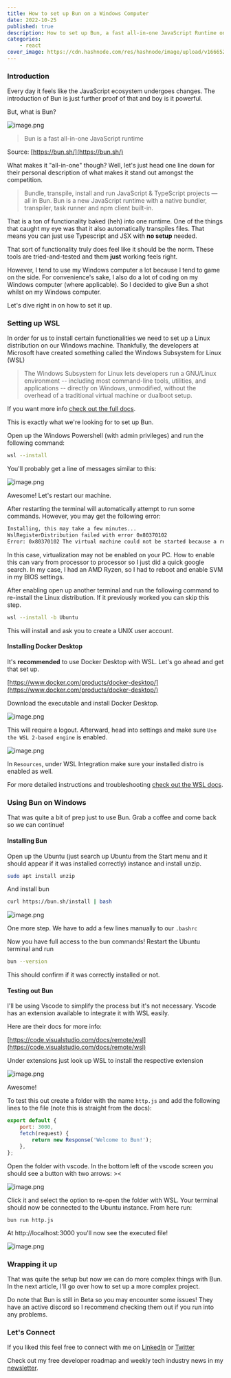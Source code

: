 ```yaml
---
title: How to set up Bun on a Windows Computer
date: 2022-10-25
published: true
description: How to set up Bun, a fast all-in-one JavaScript Runtime on a Windows computer using WSL2, Docker Desktop and Visual Studio Code.
categories:
    - react
cover_image: https://cdn.hashnode.com/res/hashnode/image/upload/v1666529349366/WYG-WPFsJ.png
---
```


### Introduction

Every day it feels like the JavaScript ecosystem undergoes changes. The introduction of Bun is just further proof of that and boy is it powerful.

But, what is Bun?

![image.png](https://cdn.hashnode.com/res/hashnode/image/upload/v1666528991766/57JJho83P.png)

> Bun is a fast all-in-one JavaScript runtime

Source: [https://bun.sh/](https://bun.sh/)

What makes it "all-in-one" though? Well, let's just head one line down for their personal description of what makes it stand out amongst the competition.

> Bundle, transpile, install and run JavaScript & TypeScript projects — all in Bun. Bun is a new JavaScript runtime with a native bundler, transpiler, task runner and npm client built-in.

That is a ton of functionality baked (heh) into one runtime. One of the things that caught my eye was that it also automatically transpiles files. That means you can just use Typescript and JSX with **no setup** needed.

That sort of functionality truly does feel like it should be the norm. These tools are tried-and-tested and them **just** working feels right.

However, I tend to use my Windows computer a lot because I tend to game on the side. For convenience's sake, I also do a lot of coding on my Windows computer (where applicable). So I decided to give Bun a shot whilst on my Windows computer.

Let's dive right in on how to set it up.

### Setting up WSL

In order for us to install certain functionalities we need to set up a Linux distribution on our Windows machine. Thankfully, the developers at Microsoft have created something called the Windows Subsystem for Linux (WSL)

> The Windows Subsystem for Linux lets developers run a GNU/Linux environment -- including most command-line tools, utilities, and applications -- directly on Windows, unmodified, without the overhead of a traditional virtual machine or dualboot setup.

If you want more info [check out the full docs](https://learn.microsoft.com/en-us/windows/wsl/).

This is exactly what we're looking for to set up Bun.

Open up the Windows Powershell (with admin privileges) and run the following command:

```bash
wsl --install
```

You'll probably get a line of messages similar to this:

![image.png](https://cdn.hashnode.com/res/hashnode/image/upload/v1666529251767/yxuXvdSO-.png)

Awesome! Let's restart our machine.

After restarting the terminal will automatically attempt to run some commands. However, you may get the following error:

```bash
Installing, this may take a few minutes...
WslRegisterDistribution failed with error 0x80370102
Error: 0x80370102 The virtual machine could not be started because a required feature is not installed
```

In this case, virtualization may not be enabled on your PC. How to enable this can vary from processor to processor so I just did a quick google search. In my case, I had an AMD Ryzen, so I had to reboot and enable SVM in my BIOS settings.

After enabling open up another terminal and run the following command to re-install the Linux distribution. If it previously worked you can skip this step.

```bash
wsl --install -b Ubuntu
```

This will install and ask you to create a UNIX user account.

#### Installing Docker Desktop

It's **recommended** to use Docker Desktop with WSL. Let's go ahead and get that set up.

[https://www.docker.com/products/docker-desktop/](https://www.docker.com/products/docker-desktop/)

Download the executable and install Docker Desktop.

![image.png](https://cdn.hashnode.com/res/hashnode/image/upload/v1666537232942/yODLSyKdC.png)

This will require a logout. Afterward, head into settings and make sure `Use the WSL 2-based engine` is enabled.

![image.png](https://cdn.hashnode.com/res/hashnode/image/upload/v1666537822168/LLjRvz5Ov.png)

In `Resources`, under WSL Integration make sure your installed distro is enabled as well.

For more detailed instructions and troubleshooting [check out the WSL docs](https://learn.microsoft.com/en-us/windows/wsl/tutorials/wsl-containers).

### Using Bun on Windows

That was quite a bit of prep just to use Bun. Grab a coffee and come back so we can continue!

#### Installing Bun

Open up the Ubuntu (just search up Ubuntu from the Start menu and it should appear if it was installed correctly) instance and install unzip.

```bash
sudo apt install unzip
```

And install bun

```bash
curl https://bun.sh/install | bash
```

![image.png](https://cdn.hashnode.com/res/hashnode/image/upload/v1666538608382/uxdPeHVAT.png)

One more step. We have to add a few lines manually to our `.bashrc`

Now you have full access to the bun commands! Restart the Ubuntu terminal and run

```bash
bun --version
```

This should confirm if it was correctly installed or not.

#### Testing out Bun

I'll be using Vscode to simplify the process but it's not necessary. Vscode has an extension available to integrate it with WSL easily.

Here are their docs for more info:

[https://code.visualstudio.com/docs/remote/wsl](https://code.visualstudio.com/docs/remote/wsl)

Under extensions just look up WSL to install the respective extension

![image.png](https://cdn.hashnode.com/res/hashnode/image/upload/v1666540288916/mf1tpFlq3.png)

Awesome!

To test this out create a folder with the name `http.js` and add the following lines to the file (note this is straight from the docs):

```js
export default {
	port: 3000,
	fetch(request) {
		return new Response('Welcome to Bun!');
	},
};
```

Open the folder with vscode. In the bottom left of the vscode screen you should see a button with two arrows: ><

![image.png](https://cdn.hashnode.com/res/hashnode/image/upload/v1666540407335/uMXkfB4y4.png)

Click it and select the option to re-open the folder with WSL. Your terminal should now be connected to the Ubuntu instance. From here run:

```
bun run http.js
```

At http://localhost:3000 you'll now see the executed file!

![image.png](https://cdn.hashnode.com/res/hashnode/image/upload/v1666540630301/quJYgVYTm.png)

### Wrapping it up

That was quite the setup but now we can do more complex things with Bun. In the next article, I'll go over how to set up a more complex project.

Do note that Bun is still in Beta so you may encounter some issues! They have an active discord so I recommend checking them out if you run into any problems.

### Let's Connect

If you liked this feel free to connect with me on [LinkedIn](https://www.linkedin.com/in/relatablecode) or [Twitter](https://twitter.com/relatablecoder)

Check out my free developer roadmap and weekly tech industry news in my [newsletter](https://relatablecode.substack.com/).
